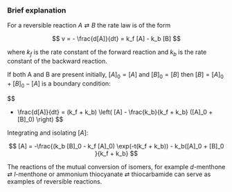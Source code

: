 ### Brief explanation

For a reversible reaction $A \rightleftarrows B$ the rate law is of the form

$$
v = - \frac{d[A]}{dt} = k_f [A] - k_b [B]
$$

where $k_f$ is the rate constant of the forward reaction and $k_b$ is the rate constant of the backward reaction.

If both A and B are present initially, $[A]_0 = [A]$ and $[B]_0 = [B]$ then $[B] = [A]_0 + [B]_0 - [A]$ is a boundary condition:

$$
- \frac{d[A]}{dt} = (k_f + k_b) \left( [A] - \frac{k_b}{k_f + k_b} ([A]_0 + [B]_0) \right)
$$

Integrating and isolating $[A]$:

$$
[A] = -\frac{(k_b [B]_0 - k_f [A]_0) \exp(-t(k_f + k_b)) - k_b([A]_0 + [B]_0 }{k_f + k_b}
$$

The reactions of the mutual conversion of isomers, for example $d$-menthone
$\rightleftarrows$ $l$-menthone or ammonium thiocyanate $\rightleftarrows$ thiocarbamide
can serve as examples of reversible reactions.
